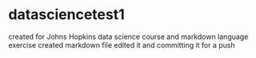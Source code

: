# datasciencetest1
created for Johns Hopkins data science course and markdown language exercise
created markdown file edited it and committing it for a push
